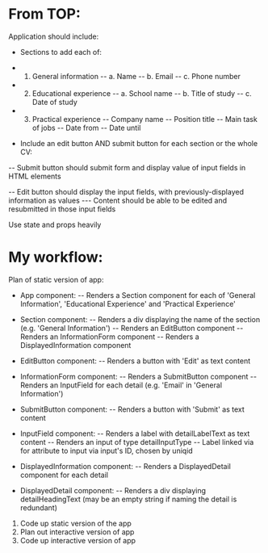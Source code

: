 # From TOP:

Application should include:

- Sections to add each of:

- 1. General information
-- a. Name
-- b. Email
-- c. Phone number

- 2. Educational experience
-- a. School name
-- b. Title of study
-- c. Date of study

- 3. Practical experience
-- Company name
-- Position title
-- Main task of jobs
-- Date from
-- Date until

- Include an edit button AND submit button for each section or the whole CV:

-- Submit button should submit form and display value of input fields in HTML elements

-- Edit button should display the input fields, with previously-displayed information as values
--- Content should be able to be edited and resubmitted in those input fields

Use state and props heavily

# My workflow:

Plan of static version of app:

- App component:
-- Renders a Section component for each of 'General Information', 'Educational Experience' and 'Practical Experience'

- Section component:
-- Renders a div displaying the name of the section (e.g. 'General Information')
-- Renders an EditButton component
-- Renders an InformationForm component
-- Renders a DisplayedInformation component

- EditButton component:
-- Renders a button with 'Edit' as text content

- InformationForm component:
-- Renders a SubmitButton component
-- Renders an InputField for each detail (e.g. 'Email' in 'General Information')

- SubmitButton component:
-- Renders a button with 'Submit' as text content

- InputField component:
-- Renders a label with detailLabelText as text content
-- Renders an input of type detailInputType
-- Label linked via for attribute to input via input's ID, chosen by uniqid

- DisplayedInformation component:
-- Renders a DisplayedDetail component for each detail

- DisplayedDetail component:
-- Renders a div displaying detailHeadingText (may be an empty string if naming the detail is redundant)

1. Code up static version of the app
2. Plan out interactive version of app
3. Code up interactive version of app